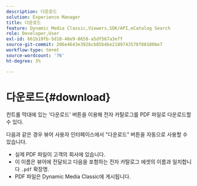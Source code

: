```yaml
---
description: 다운로드
solution: Experience Manager
title: 다운로드
feature: Dynamic Media Classic,Viewers,SDK/API,eCatalog Search
role: Developer,User
exl-id: 661b19fb-5d18-46e9-8658-a5df567a3eff
source-git-commit: 206e4643e3926cb85b4be2189743578f88180be7
workflow-type: tm+mt
source-wordcount: '76'
ht-degree: 3%

---
```


# 다운로드{#download}

컨트롤 막대에 있는 &#39;다운로드&#39; 버튼을 이용해 전자 카탈로그를 PDF 파일로 다운로드할 수 있다.

다음과 같은 경우 뷰어 사용자 인터페이스에서 &quot;다운로드&quot; 버튼을 자동으로 사용할 수 있습니다.

* 실제 PDF 파일이 고객의 회사에 있습니다.
* 이 이름은 뷰어에 전달되고 다음을 포함하는 전자 카탈로그 에셋의 이름과 일치합니다 `.pdf` 확장명.
* PDF 파일은 Dynamic Media Classic에 게시됩니다.
